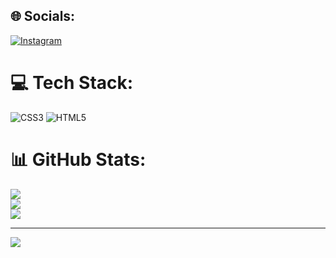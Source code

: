 
## 🌐 Socials:
[![Instagram](https://img.shields.io/badge/Instagram-%23E4405F.svg?logo=Instagram&logoColor=white)](https://instagram.com/blazej.mistak) 

# 💻 Tech Stack:
![CSS3](https://img.shields.io/badge/css3-%231572B6.svg?style=for-the-badge&logo=css3&logoColor=white) ![HTML5](https://img.shields.io/badge/html5-%23E34F26.svg?style=for-the-badge&logo=html5&logoColor=white)
# 📊 GitHub Stats:
![](https://github-readme-stats.vercel.app/api?username=BlazejMistak&theme=dark&hide_border=true&include_all_commits=false&count_private=false)<br/>
![](https://github-readme-streak-stats.herokuapp.com/?user=BlazejMistak&theme=dark&hide_border=true)<br/>
![](https://github-readme-stats.vercel.app/api/top-langs/?username=BlazejMistak&theme=dark&hide_border=true&include_all_commits=false&count_private=false&layout=compact)

---
[![](https://visitcount.itsvg.in/api?id=BlazejMistak&icon=0&color=0)](https://visitcount.itsvg.in)

<!-- Proudly created with GPRM ( https://gprm.itsvg.in ) -->
